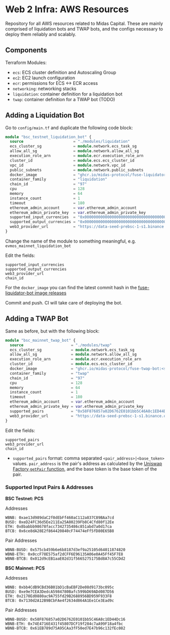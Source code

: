 # Web 2 Infra: AWS Resources

Repository for all AWS resources related to Midas Capital. These are mainly comprised of liquidation bots and TWAP bots,
and the configs necessary to deploy them reliably and scalably.

## Components

Terraform Modules:

- `ecs`: ECS cluster definition and Autoscaling Group
- `ec2`: EC2 launch configuration
- `ecr`: permissions for ECS <-> ECR access
- `networking`: networking stacks
- `liquidation`: container definition for a liquidation bot
- `twap`: container definition for a TWAP bot (TODO)

## Adding a Liquidation Bot

Go to `config/main.tf` and duplicate the following code block:

```terraform
module "bsc_testnet_liquidation_bot" {
  source                      = "./modules/liquidation"
  ecs_cluster_sg              = module.network.ecs_task_sg
  allow_all_sg                = module.network.allow_all_sg
  execution_role_arn          = module.ecr.execution_role_arn
  cluster_id                  = module.ecs.ecs_cluster_id
  vpc_id                      = module.network.vpc_id
  public_subnets              = module.network.public_subnets
  docker_image                = "ghcr.io/midas-protocol/fuse-liquidator-bot:<sha:commit-hash>"
  container_family            = "liquidation"
  chain_id                    = "97"
  cpu                         = 128
  memory                      = 64
  instance_count              = 1
  timeout                     = 180
  ethereum_admin_account      = var.ethereum_admin_account
  ethereum_admin_private_key  = var.ethereum_admin_private_key
  supported_input_currencies  = "0x0000000000000000000000000000000000000000,0xEC5dCb5Dbf4B114C9d0F65BcCAb49EC54F6A0867"
  supported_output_currencies = "0x0000000000000000000000000000000000000000,0xEC5dCb5Dbf4B114C9d0F65BcCAb49EC54F6A0867"
  web3_provider_url           = "https://data-seed-prebsc-1-s1.binance.org:8545"
}
```

Change the name of the module to something meaningful, e.g. `evmos_mainnet_liquidation_bot`

Edit the fields:

```shell
supported_input_currencies
supported_output_currencies
web3_provider_url
chain_id
```

For the `docker_image` you can find the latest commit hash in
the [fuse-liquidator-bot image releases](https://github.com/Midas-Protocol/fuse-liquidator-bot/pkgs/container/fuse-liquidator-bot)

Commit and push. CI will take care of deploying the bot.

## Adding a TWAP Bot

Same as before, but with the following block:

```terraform
module "bsc_mainnet_twap_bot" {
  source                     = "./modules/twap"
  ecs_cluster_sg             = module.network.ecs_task_sg
  allow_all_sg               = module.network.allow_all_sg
  execution_role_arn         = module.ecr.execution_role_arn
  cluster_id                 = module.ecs.ecs_cluster_id
  docker_image               = "ghcr.io/midas-protocol/fuse-twap-bot:<sha:commit-hash>"
  container_family           = "twap"
  chain_id                   = "97"
  cpu                        = 128
  memory                     = 64
  instance_count             = 1
  timeout                    = 180
  ethereum_admin_account     = var.ethereum_admin_account
  ethereum_admin_private_key = var.ethereum_admin_private_key
  supported_pairs            = "0x58F876857a02D6762E0101bb5C46A8c1ED44Dc16|0xbb4CdB9CBd36B01bD1cBaEBF2De08d9173bc095c,0x74E4716E431f45807DCF19f284c7aA99F18a4fbc|0xbb4CdB9CBd36B01bD1cBaEBF2De08d9173bc095c,0x61EB789d75A95CAa3fF50ed7E47b96c132fEc082|0xbb4CdB9CBd36B01bD1cBaEBF2De08d9173bc095c"
  web3_provider_url          = "https://data-seed-prebsc-1-s1.binance.org:8545"
}
```

Edit the fields:

```shell
supported_pairs
web3_provider_url
chain_id
```

- `supported_pairs` format: comma separated `<pair_address>|<base_token>` values.
  `pair_address` is the pair's address as calculated by the
  [Uniswap Factory `getPair` function](https://docs.uniswap.org/protocol/V2/reference/smart-contracts/factory#getpair),
  and the base token is the base token of the pair.

### Supported Input Pairs & Addresses

**BSC Testnet: PCS**

Addresses

```shell
WBNB: 0xae13d989daC2f0dEbFf460aC112a837C89BAa7cd 
BUSD: 0xeD24FC36d5Ee211Ea25A80239Fb8C4Cfd80f12Ee 
ETH: 0x8babbb98678facc7342735486c851abd7a0d17ca 
BTCB: 0x6ce8dA28E2f864420840cF74474eFf5fD80E65B8
```

Pair Addresses

```shell
WBNB-BUSD: 0x575cb459b6e6b8187d3ef9a25105d64011874820
WBNB-ETH: 0x0ccF78E575af2dCFF6E96135A06e0A45Ff45F7E8 
WBNB-BTCB: 0x012d9cEB1aaE02d31f5665275175Bd8A7c55CDd2
```

**BSC Mainnet: PCS**

Addresses

```shell
WBNB: 0xbb4CdB9CBd36B01bD1cBaEBF2De08d9173bc095c 
BUSD: 0xe9e7CEA3DedcA5984780Bafc599bD69ADd087D56 
ETH: 0x2170Ed0880ac9A755fd29B2688956BD959F933F8
BTCB: 0x7130d2A12B9BCbFAe4f2634d864A1Ee1Ce3Ead9c

```

Pair Addresses

```shell
WBNB-BUSD: 0x58F876857a02D6762E0101bb5C46A8c1ED44Dc16
WBNB-ETH: 0x74E4716E431f45807DCF19f284c7aA99F18a4fbc 
WBNB-BTCB: 0x61EB789d75A95CAa3fF50ed7E47b96c132fEc082
```


